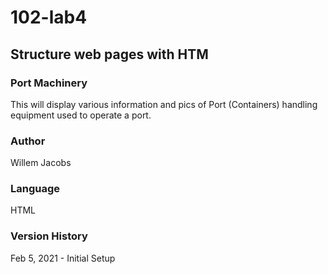 # 102-lab4

## Structure web pages with HTM

### Port Machinery
This will display various information and pics of Port (Containers) handling equipment used to operate a port.

### Author
Willem Jacobs

### Language
HTML

### Version History
Feb 5, 2021 - Initial Setup
